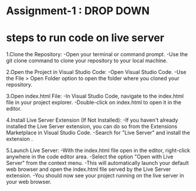 # Assignment-1 : DROP DOWN

# steps to run code on live server
  1.Clone the Repository:
   -Open your terminal or command prompt.
   -Use the git clone command to clone your repository to your local machine.

  2.Open the Project in Visual Studio Code:
   -Open Visual Studio Code.
   -Use the File > Open Folder option to open the folder where you cloned your repository.

  3.Open index.html File:
  -In Visual Studio Code, navigate to the index.html file in your project explorer.
  -Double-click on index.html to open it in the editor.

  4.Install Live Server Extension (If Not Installed):
  -If you haven't already installed the Live Server extension, you can do so from the Extensions Marketplace in Visual Studio Code.
  -Search for "Live Server" and install the extension .

  5.Launch Live Server: 
  -With the index.html file open in the editor, right-click anywhere in the code editor area.
  -Select the option "Open with Live Server" from the context menu.
  -This will automatically launch your default web browser and open the index.html file served by the Live Server extension. 
  -You should now see your project running on the live server in your web browser.



